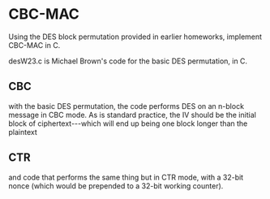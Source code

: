 # CBC-MAC

Using the DES block permutation provided in earlier homeworks, implement CBC-MAC in C. 

desW23.c is Michael Brown's code for the basic DES permutation, in C.

## CBC
with the basic DES permutation, the code performs DES on an n-block message in CBC mode. As is standard practice, the IV should be the initial block of ciphertext---which will end up being one block longer than the plaintext

## CTR
and code that performs the same thing but in CTR mode, with a 32-bit nonce (which would be prepended to a 32-bit working counter).